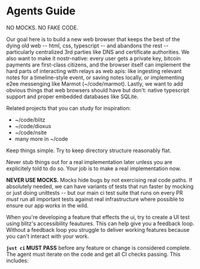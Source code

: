# Agents Guide

NO MOCKS. NO FAKE CODE.

Our goal here is to build a new web browser that keeps the best of the dying old web -- html, css, typescript -- and abandons the rest -- particularly centralized 3rd parties like DNS and certificate authorities. We also want to make it nostr-native: every user gets a private key, bitcoin payments are first-class citizens, and the browser itself can implement the hard parts of interacting with relays as web apis: like ingesting relevant notes for a timeline-style event, or saving notes locally, or implementing e2ee messenging like Marmot (~/code/marmot). Lastly, we want to add obvious things that web browsers should have but don't: native typescript support and proper embedded databases like SQLite.

Related projects that you can study for inspiration:

- ~/code/blitz
- ~/code/dioxus
- ~/code/nsite
- many more in ~/code

Keep things simple. Try to keep directory structure reasonably flat.

Never stub things out for a real implementation later unless you are explicitely told to do so. Your job is to make a real implementation now.

**NEVER USE MOCKS.** Mocks hide bugs by not exercising real code paths. If absolutely needed, we can have variants of tests that run faster by mocking or just doing unittests -- but our main ci test suite that runs on every PR _must_ run all important tests against real infrastructure where possible to ensure our app works in the wild.

When you're developing a feature that effects the ui, try to create a UI test using blitz's accessibility feautures. This can help give you a feedback loop. Without a feedback loop you struggle to deliver working features because you can't interact with your work.

**`just ci` MUST PASS** before any feature or change is considered complete. The agent must iterate on the code and get all CI checks passing. This includes:

